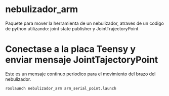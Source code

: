 # nebulizador_arm
Paquete para mover la herramienta de un nebulizador, atraves de un codigo de python utilizando: joint state publisher y JointTrajectoryPoint

# Conectase a la placa Teensy y enviar mensaje JointTajectoryPoint
Este es un mensaje continuo periodico para el movimiento del brazo del nebulizador.
```
roslaunch nebulizador_arm arm_serial_point.launch
```
